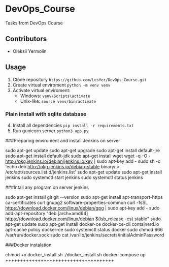 # DevOps_Course
Tasks from DevOps Course

## Contributors
* Oleksii Yermolin

## Usage
1. Clone repository `https://github.com/LesYer/DevOps_Course.git`
2. Create virtual enviroment `python -m venv venv`
3. Activate virtual enviroment:
    * Windows: `venv\Scripts\activate`
    * Unix-like: `source venv/bin/activate` 

### Plain install with sqlite database
4. Install all dependencies `pip install -r requirements.txt`
5. Run gunicorn server `python3 app.py`


###Preparing enviroment and install Jenkins on server

sudo apt-get update
sudo apt-get upgrade
sudo apt-get install default-jre sudo apt-get install default-jdk
sudo apt-get install wget wget -q -O - http://pkg.jenkins.io/debian/jenkins.io.key | sudo apt-key add -
sudo sh -c 'echo deb http://pkg.jenkins.io/debian-stable binary/ > /etc/apt/sources.list.d/jenkins.list'
sudo apt-get update
sudo apt-get install jenkins
sudo systemctl start jenkins
sudo systemctl status jenkins

###Intall any program on server jenkins

sudo apt-get install git
git --version
sudo apt-get install apt-transport-https ca-certificates curl gnupg2 software-properties-common
curl -fsSL https://download.docker.com/linux/debian/gpg | sudo apt-key add -
sudo add-apt-repository "deb [arch=amd64] https://download.docker.com/linux/debian $(lsb_release -cs) stable"
sudo apt-get update
sudo apt-get install docker-ce docker-ce-cli containerd.io
apt-cache policy docker-ce
sudo systemctl status docker
sudo chmod 666 /var/run/docker.sock
sudo cat /var/lib/jenkins/secrets/initialAdminPassword

###Docker instalation

chmod +x docker_install.sh
./docker_install.sh
docker-compose up
+++++++++++++++++++++++++++++++++++++
